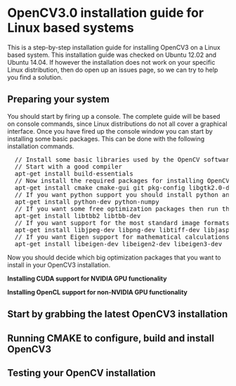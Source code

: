 # OpenCV3.0 installation guide for Linux based systems

This is a step-by-step installation guide for installing OpenCV3 on a Linux based system. This installation guide was checked on Ubuntu 12.02 and Ubuntu 14.04. If however the installation does not work on your specific Linux distribution, then do open up an issues page, so we can try to help you find a solution.

## Preparing your system

You should start by firing up a console. The complete guide will be based on console commands, since Linux distributions do not all cover a graphical interface. Once you have fired up the console window you can start by installing some basic packages. This can be done with the following installation commands.

<pre>
  // Install some basic libraries used by the OpenCV software
  // Start with a good compiler
  apt-get install build-essentials
  // Now install the required packages for installing OpenCV in linux
  apt-get install cmake cmake-gui git pkg-config libgtk2.0-dev libavcodec-dev libformat-dev libswscale-dev
  // If you want python support you should install python and the numpy library
  apt-get install python-dev python-numpy 
  // If you want some free optimization packages then run this line
  apt-get install libtbb2 libtbb-dev
  // If you want support for the most standard image formats then run this line
  apt-get install libjpeg-dev libpng-dev libtiff-dev libjasper-dev libdc1394-22-dev
  // If you want Eigen support for mathematical calculations
  apt-get install libeigen-dev libeigen2-dev libeigen3-dev
</pre>

Now you should decide which big optimization packages that you want to install in your OpenCV3 installation. 

**Installing CUDA support for NVIDIA GPU functionality**

**Installing OpenCL support for non-NVIDIA GPU functionality**

## Start by grabbing the latest OpenCV3 installation 

## Running CMAKE to configure, build and install OpenCV3

## Testing your OpenCV installation

